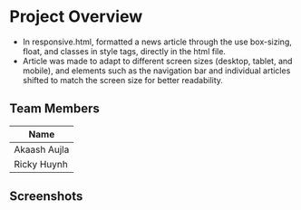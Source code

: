 # Project Overview
* In responsive.html, formatted a news article through the use box-sizing, float, and classes in style tags,
directly in the html file. 
* Article was made to adapt to different screen sizes (desktop, tablet, and mobile), and elements such as the navigation bar and individual articles shifted to match the screen size for better readability.
## Team Members
|Name|
|------------|
|Akaash Aujla|
|Ricky Huynh|
## Screenshots